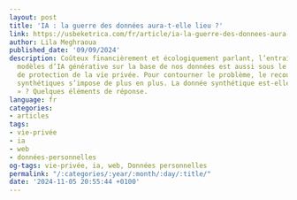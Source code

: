 ```yaml
---
layout: post
title: 'IA : la guerre des données aura-t-elle lieu ?'
link: https://usbeketrica.com/fr/article/ia-la-guerre-des-donnees-aura-t-elle-lieu-data-synthetiques
author: Lila Meghraoua
published_date: '09/09/2024'
description: Coûteux financièrement et écologiquement parlant, l’entraînement des
  modèles d’IA générative sur la base de nos données est aussi sous le feu des associations
  de protection de la vie privée. Pour contourner le problème, le recours aux données
  synthétiques s’impose de plus en plus. La donnée synthétique est-elle « si fantastique
  » ? Quelques éléments de réponse.
language: fr
categories:
- articles
tags:
- vie-privée
- ia
- web
- données-personnelles
og-tags: vie-privée, ia, web, Données personnelles
permalink: "/:categories/:year/:month/:day/:title/"
date: '2024-11-05 20:55:44 +0100'
---
```

